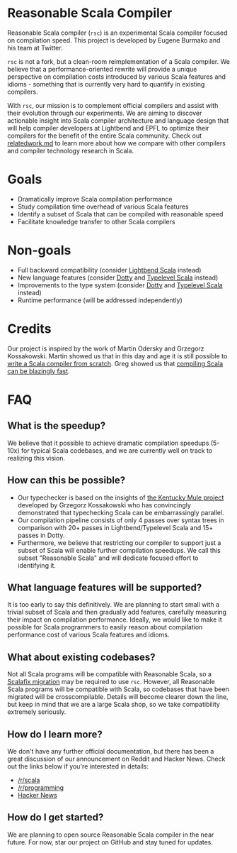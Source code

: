 Reasonable Scala Compiler
=========================

Reasonable Scala compiler (`rsc`) is an experimental Scala compiler
focused on compilation speed. This project is developed by Eugene Burmako
and his team at Twitter.

`rsc` is not a fork, but a clean-room reimplementation of a Scala compiler.
We believe that a performance-oriented rewrite will provide a unique perspective
on compilation costs introduced by various Scala features and idioms -
something that is currently very hard to quantify in existing compilers.

With `rsc`, our mission is to complement official compilers and assist with their
evolution through our experiments. We are aiming to discover actionable
insight into Scala compiler architecture and language design that will help
compiler developers at Lightbend and EPFL to optimize their compilers
for the benefit of the entire Scala community. Check out
[relatedwork.md](relatedwork.md) to learn more about how we compare
with other compilers and compiler technology research in Scala.

Goals
=====

* Dramatically improve Scala compilation performance
* Study compilation time overhead of various Scala features
* Identify a subset of Scala that can be compiled with reasonable speed
* Facilitate knowledge transfer to other Scala compilers

Non-goals
=========

* Full backward compatibility
(consider [Lightbend Scala](https://github.com/scala/scala) instead)
* New language features
(consider [Dotty](https://github.com/lampepfl/dotty) and
[Typelevel Scala](https://github.com/typelevel/scala) instead)
* Improvements to the type system
(consider [Dotty](https://github.com/lampepfl/dotty) and
[Typelevel Scala](https://github.com/typelevel/scala) instead)
* Runtime performance (will be addressed independently)

Credits
=====

Our project is inspired by the work of Martin Odersky and Grzegorz Kossakowski.
Martin showed us that in this day and age it is still possible to
[write a Scala compiler from scratch](https://github.com/lampepfl/dotty).
Greg showed us that
[compiling Scala can be blazingly fast](https://github.com/gkossakowski/kentuckymule).

FAQ
===

What is the speedup?
--------------------

We believe that it possible to achieve dramatic compilation speedups (5-10x)
for typical Scala codebases, and we are currently well on track to
realizing this vision.

How can this be possible?
-------------------------

* Our typechecker is based on the insights of
  [the Kentucky Mule project](https://github.com/gkossakowski/kentuckymule)
  developed by Grzegorz Kossakowski who has convincingly demonstrated
  that typechecking Scala can be embarrassingly parallel.
* Our compilation pipeline consists of only 4 passes over syntax trees in
  comparison with 20+ passes in Lightbend/Typelevel Scala and 15+ passes in Dotty.
* Furthermore, we believe that restricting our compiler to support just
  a subset of Scala will enable further compilation speedups. We call this
  subset "Reasonable Scala" and will dedicate focused effort to identifying it.

What language features will be supported?
-----------------------------------------

It is too early to say this definitively. We are planning to start small
with a trivial subset of Scala and then gradually add features,
carefully measuring their impact on compilation performance.
Ideally, we would like to make it possible for Scala programmers to easily reason
about compilation performance cost of various Scala features and idioms.

What about existing codebases?
------------------------------

Not all Scala programs will be compatible with Reasonable Scala, so a
[Scalafix migration](https://github.com/scalacenter/scalafix) may be required
to use `rsc`. However, all Reasonable Scala programs will be compatible with
Scala, so codebases that have been migrated will be crosscompilable.
Details will become clearer down the line, but keep in mind that we are
a large Scala shop, so we take compatibility extremely seriously.


How do I learn more?
--------------------

We don't have any further official documentation, but there has been
a great discussion of our announcement on Reddit and Hacker News.
Check out the links below if you're interested in details:
  * [/r/scala](https://www.reddit.com/r/scala/comments/6ubuix/twitter_announces_reasonable_scala_compiler_an/)
  * [/r/programming](https://www.reddit.com/r/programming/comments/6ubuk0/twitter_announces_reasonable_scala_compiler_an/)
  * [Hacker News](https://news.ycombinator.com/item?id=15043316)

How do I get started?
---------------------

We are planning to open source Reasonable Scala compiler in the near future.
For now, star our project on GitHub and stay tuned for updates.

